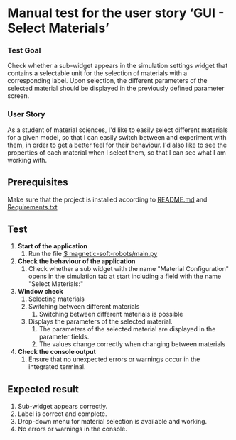 # Manual test for the user story ‘GUI - Select Materials’

### Test Goal
Check whether a sub-widget appears in the simulation settings widget that contains a selectable unit for the selection of materials with a corresponding label. Upon selection, the different parameters of the selected material should be displayed in the previously defined parameter screen.

### User Story
As a student of material sciences, I'd like to easily select different materials for a given model, so that I can easily switch between and experiment with them, in order to get a better feel for their behaviour. I'd also like to see the properties of each material when I select them, so that I can see what I am working with.

## Prerequisites 
Make sure that the project is installed according to [README.md]() and [Requirements.txt]()


## Test
1. **Start of the application**
    1. Run the file [$ magnetic-soft-robots/main.py](../../../main.py)
2. **Check the behaviour of the application**
    1. Check whether a sub widget with the name "Material Configuration" opens in the simulation tab at start including a field with the name "Select Materials:"
3. **Window check**
    1. Selecting materials
    2. Switching between different materials 
        1. Switching between different materials is possible
    3. Displays the parameters of the selected material.
        1. The parameters of the selected material are displayed in the parameter fields.
        2. The values change correctly when changing between materials
4. **Check the console output**
    1. Ensure that no unexpected errors or warnings occur in the integrated terminal.

## Expected result
1. Sub-widget appears correctly.
2. Label is correct and complete.
3. Drop-down menu for material selection is available and working.
4. No errors or warnings in the console.
